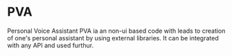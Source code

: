 # PVA
Personal Voice Assistant
PVA ia an non-ui based code with leads to creation of one's personal assistant by using external libraries. It can be integrated with any API and used furthur.

